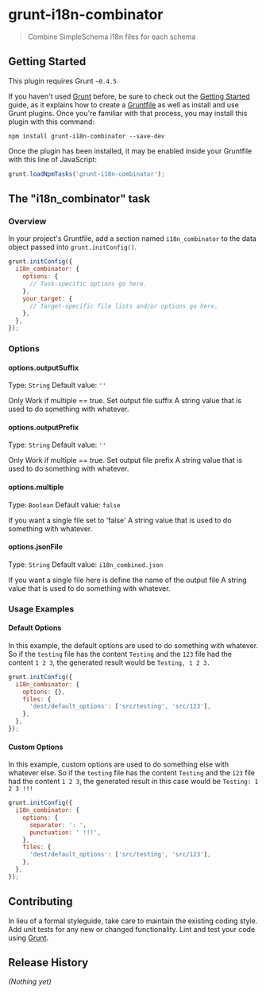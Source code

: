 # grunt-i18n-combinator

> Combine SimpleSchema i18n files for each schema

## Getting Started
This plugin requires Grunt `~0.4.5`

If you haven't used [Grunt](http://gruntjs.com/) before, be sure to check out the [Getting Started](http://gruntjs.com/getting-started) guide, as it explains how to create a [Gruntfile](http://gruntjs.com/sample-gruntfile) as well as install and use Grunt plugins. Once you're familiar with that process, you may install this plugin with this command:

```shell
npm install grunt-i18n-combinator --save-dev
```

Once the plugin has been installed, it may be enabled inside your Gruntfile with this line of JavaScript:

```js
grunt.loadNpmTasks('grunt-i18n-combinator');
```

## The "i18n_combinator" task

### Overview
In your project's Gruntfile, add a section named `i18n_combinator` to the data object passed into `grunt.initConfig()`.

```js
grunt.initConfig({
  i18n_combinator: {
    options: {
      // Task-specific options go here.
    },
    your_target: {
      // Target-specific file lists and/or options go here.
    },
  },
});
```

### Options

#### options.outputSuffix
Type: `String`
Default value: `''`

Only Work if multiple == true. Set output file suffix
A string value that is used to do something with whatever.

#### options.outputPrefix
Type: `String`
Default value: `''`

Only Work if multiple == true. Set output file prefix
A string value that is used to do something with whatever.

#### options.multiple
Type: `Boolean`
Default value: `false`

If you want a single file set to 'false'
A string value that is used to do something with whatever.

#### options.jsonFile
Type: `String`
Default value: `i18n_combined.json`

If you want a single file here is define the name of the output file
A string value that is used to do something with whatever.

### Usage Examples

#### Default Options
In this example, the default options are used to do something with whatever. So if the `testing` file has the content `Testing` and the `123` file had the content `1 2 3`, the generated result would be `Testing, 1 2 3.`

```js
grunt.initConfig({
  i18n_combinator: {
    options: {},
    files: {
      'dest/default_options': ['src/testing', 'src/123'],
    },
  },
});
```

#### Custom Options
In this example, custom options are used to do something else with whatever else. So if the `testing` file has the content `Testing` and the `123` file had the content `1 2 3`, the generated result in this case would be `Testing: 1 2 3 !!!`

```js
grunt.initConfig({
  i18n_combinator: {
    options: {
      separator: ': ',
      punctuation: ' !!!',
    },
    files: {
      'dest/default_options': ['src/testing', 'src/123'],
    },
  },
});
```

## Contributing
In lieu of a formal styleguide, take care to maintain the existing coding style. Add unit tests for any new or changed functionality. Lint and test your code using [Grunt](http://gruntjs.com/).

## Release History
_(Nothing yet)_
